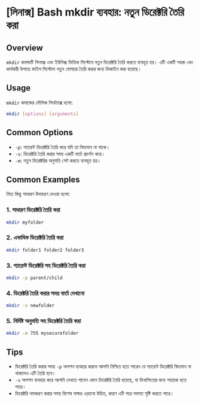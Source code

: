 # [লিনাক্স] Bash mkdir ব্যবহার: নতুন ডিরেক্টরি তৈরি করা

## Overview
`mkdir` কমান্ডটি লিনাক্স এবং ইউনিক্স ভিত্তিক সিস্টেমে নতুন ডিরেক্টরি তৈরি করতে ব্যবহৃত হয়। এটি একটি সহজ এবং কার্যকরী উপায়ে ফাইল সিস্টেমে নতুন ফোল্ডার তৈরি করার জন্য ডিজাইন করা হয়েছে।

## Usage
`mkdir` কমান্ডের মৌলিক সিনট্যাক্স হলো:

```bash
mkdir [options] [arguments]
```

## Common Options
- `-p`: প্যারেন্ট ডিরেক্টরি তৈরি করে যদি তা বিদ্যমান না থাকে।
- `-v`: ডিরেক্টরি তৈরি করার সময় একটি বার্তা প্রদর্শন করে।
- `-m`: নতুন ডিরেক্টরির অনুমতি সেট করতে ব্যবহৃত হয়।

## Common Examples
নিচে কিছু সাধারণ উদাহরণ দেওয়া হলো:

### 1. সাধারণ ডিরেক্টরি তৈরি করা
```bash
mkdir myfolder
```

### 2. একাধিক ডিরেক্টরি তৈরি করা
```bash
mkdir folder1 folder2 folder3
```

### 3. প্যারেন্ট ডিরেক্টরি সহ ডিরেক্টরি তৈরি করা
```bash
mkdir -p parent/child
```

### 4. ডিরেক্টরি তৈরি করার সময় বার্তা দেখানো
```bash
mkdir -v newfolder
```

### 5. নির্দিষ্ট অনুমতি সহ ডিরেক্টরি তৈরি করা
```bash
mkdir -m 755 mysecurefolder
```

## Tips
- ডিরেক্টরি তৈরি করার সময় `-p` অপশন ব্যবহার করলে আপনি নিশ্চিত হতে পারেন যে প্যারেন্ট ডিরেক্টরি বিদ্যমান না থাকলেও এটি তৈরি হবে।
- `-v` অপশন ব্যবহার করে আপনি দেখতে পাবেন কোন ডিরেক্টরি তৈরি হয়েছে, যা ডিবাগিংয়ের জন্য সহায়ক হতে পারে।
- ডিরেক্টরি নামকরণ করার সময় বিশেষ অক্ষর এড়ানো উচিত, কারণ এটি পরে সমস্যা সৃষ্টি করতে পারে।